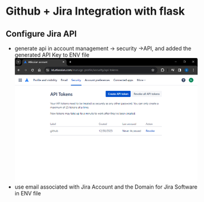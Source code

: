 # Github + Jira Integration with flask

## Configure Jira API

- generate api in account management -> security ->API, and added the generated API Key to ENV file
  ![Generate API Key](./generate-jira-api-key.png)
- use email associated with Jira Account and the Domain for Jira Software in ENV file
